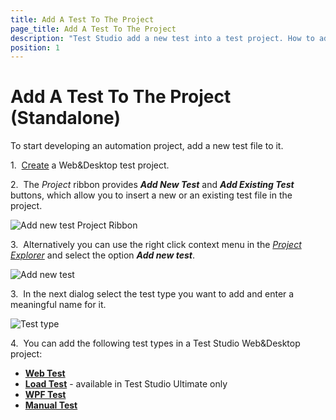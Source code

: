 ```yaml
---
title: Add A Test To The Project
page_title: Add A Test To The Project
description: "Test Studio add a new test into a test project. How to add and record a test in Test Studio. Load test wpf test manual test web test"
position: 1
---
```

# Add A Test To The Project (Standalone)

To start developing an automation project, add a new test file to it.

1.&nbsp; <a href="/getting-started/start-a-project/welcome-screen#Create-Project" target="_blank">Create</a> a Web&Desktop test project.

2.&nbsp; The *Project* ribbon provides ***Add New Test*** and ***Add Existing Test*** buttons, which allow you to insert a new or an existing test file in the project.

![Add new test Project Ribbon][2]

3.&nbsp; Alternatively you can use the right click context menu in the <a href="/features/project-explorer/overview" target="_blank">*Project Explorer*</a> and select the option ***Add new test***.

![Add new test][1]

3.&nbsp; In the next dialog select the test type you want to add and enter a meaningful name for it.

![Test type][3]

4.&nbsp; You can add the following test types in a Test Studio Web&Desktop project:

*	<a href="/getting-started/test-recording/overview" target="_blank">**Web Test**</a>
*	<a href="/features/testing-types/load-testing/Overview" target="_blank">**Load Test**</a> - available in Test Studio Ultimate only
*	<a href="/features/testing-types/wpf-testing/wpf-test" target="_blank">**WPF Test**</a>
*	<a href="/features/testing-types/manual-testing/overview" target="_blank">**Manual Test**</a>

[1]: /img/general-information/create-test-standalone/overview/fig1.png
[2]: /img/general-information/create-test-standalone/overview/fig1a.png
[3]: /img/general-information/create-test-standalone/overview/fig2.png
